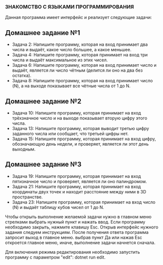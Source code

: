### ЗНАКОМСТВО С ЯЗЫКАМИ ПРОГРАММИРОВАНИЯ

Данная программа имеет интерфейс и реализует следующие задачи:

## Домашнее задание №1 

+ Задача 2: Напишите программу, которая на вход принимает два числа и выдаёт, какое число большее, а какое меньшее.
+ Задача 4: Напишите программу, которая принимает на вход три числа и выдаёт максимальное из этих чисел.
+ Задача 6: Напишите программу, которая на вход принимает число и выдаёт, является ли число чётным (делится ли оно на два без остатка).
+ Задача 8: Напишите программу, которая на вход принимает число (N), а на выходе показывает все чётные числа от 1 до N.

## Домашнее задание №2

+ Задача 10: Напишите программу, которая принимает на вход трёхзначное число и на выходе показывает вторую цифру этого числа.
+ Задача 13: Напишите программу, которая выводит третью цифру заданного числа или сообщает, что третьей цифры нет.
+ Задача 15: Напишите программу, которая принимает на вход цифру, обозначающую день недели, и проверяет, является ли этот день выходным.

## Домашнее задание №3

+ Задача 19: Напишите программу, которая принимает на вход пятизначное число и проверяет, является ли оно палиндромом.
+ Задача 21: Напишите программу, которая принимает на вход координаты двух точек и находит расстояние между ними в 3D пространстве.
+ Задача 23: Напишите программу, которая принимает на вход число (N) и выдаёт таблицу кубов чисел от 1 до N.

Чтобы открыть выполнение желаемой задачи нужно в главном меню стрелками выбрать нужный пункт и нажать ввод. Если программу необходимо закрыть, нажмите клавишу Esc.
Открыв интерфейс нужного задания следуем инструкциям. После получения ответа программа запросит выход в главное меню. выбрав пункт Да или нажав Esc откроется главное меню, иначе, выполнение задачи начнется сначала.

Для включения режима редактирования необходимо запустить программу с параметром "edit": dotnet run edit.